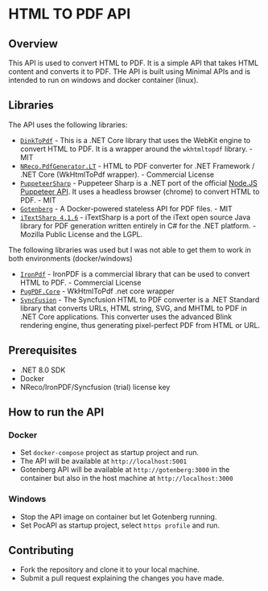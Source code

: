 # HTML TO PDF API
## Overview
This API is used to convert HTML to PDF. It is a simple API that takes HTML content and converts it to PDF. THe API is built using Minimal APIs and is intended to run on windows and docker container (linux).

## Libraries
The API uses the following libraries:
- [`DinkToPdf`](https://github.com/rdvojmoc/DinkToPdf) - This is a .NET Core library that uses the WebKit engine to convert HTML to PDF. It is a wrapper around the `wkhtmltopdf` library. - MIT
- [`NReco.PdfGenerator.LT`](https://www.nrecosite.com/pdf_generator_net.aspx) - HTML to PDF converter for .NET Framework / .NET Core (WkHtmlToPdf wrapper). - Commercial License
- [`PuppeteerSharp`](https://github.com/hardkoded/puppeteer-sharp) - Puppeteer Sharp is a .NET port of the official [Node.JS Puppeteer API](https://github.com/puppeteer/puppeteer). It uses a headless browser (chrome) to convert HTML to PDF. - MIT
- [`Gotenberg`](https://gotenberg.dev/) - A Docker-powered stateless API for PDF files. - MIT
- [`iTextSharp 4.1.6`](https://github.com/schourode/iTextSharp-LGPL) - iTextSharp is a port of the iText open source Java library for PDF generation written entirely in C# for the .NET platform.  - Mozilla Public License and the LGPL.

The following libraries was used but I was not able to get them to work in both environments (docker/windows)
- [`IronPdf`](https://ironpdf.com/) - IronPDF is a commercial library that can be used to convert HTML to PDF. - Commercial License
- [`PugPDF.Core`](https://github.com/rdvojmoc/DinkToPdf) - WkHtmlToPdf .net core wrapper
- [`SyncFusion`](https://www.syncfusion.com/) - The Syncfusion HTML to PDF converter is a .NET Standard library that converts URLs, HTML string, SVG, and MHTML to PDF in .NET Core applications. This converter uses the advanced Blink rendering engine, thus generating pixel-perfect PDF from HTML or URL.

## Prerequisites
- .NET 8.0 SDK
- Docker
- NReco/IronPDF/Syncfusion (trial) license key

## How to run the API
### Docker
- Set `docker-compose` project as startup project and run.
- The API will be available at `http://localhost:5001`
- Gotenberg API will be available at `http://gotenberg:3000` in the container but also in the host machine at `http://localhost:3000`
### Windows
- Stop the API image on container but let Gotenberg running.
- Set PocAPI as startup project, select `https profile` and run.

## Contributing
- Fork the repository and clone it to your local machine.
- Submit a pull request explaining the changes you have made.
